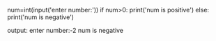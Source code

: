 num=int(input('enter number:'))
if num>0:
    print('num is positive')
else:
    print('num is negative')
    
output:
enter number:-2
num is negative
